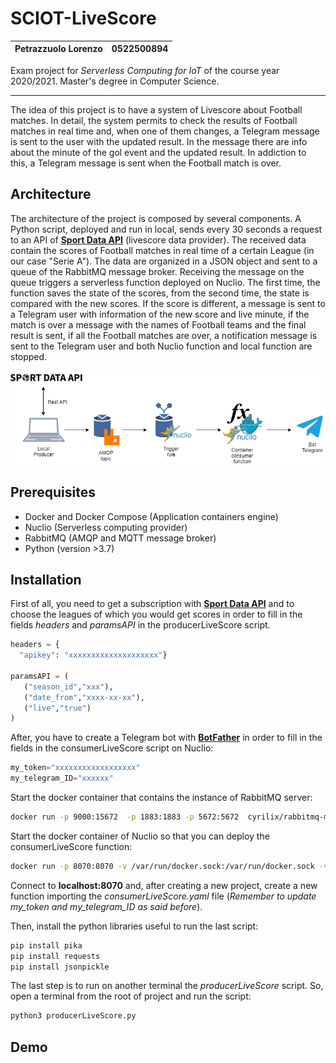 # SCIOT-LiveScore
| **Petrazzuolo Lorenzo** | **0522500894** |
| --- | --- | 

Exam project for _Serverless Computing for IoT_ of the course year 2020/2021. Master's degree in Computer Science. 
___

The idea of this project is to have a system of Livescore about Football matches. In detail, the system permits to check the results of Football matches in real time and, when one of them changes, a Telegram message is sent to the user with the updated result. In the message there are info about the minute of the gol event and the updated result. In addiction to this, a Telegram message is sent when the Football match is over. 

## Architecture

The architecture of the project is composed by several components. A Python script, deployed and run in local, sends every 30 seconds a request to an API of [__Sport Data API__](https://sportdataapi.com/) (livescore data provider). The received data contain the scores of Football matches in real time of a certain League (in our case "Serie A"). The data are organized in a JSON object and sent to a queue of the RabbitMQ message broker. Receiving the message on the queue triggers a serverless function deployed on Nuclio. The first time, the function saves the state of the scores, from the second time, the state is compared with the new scores. If the score is different, a message is sent to a Telegram user with information of the new score and live minute, if the match is over a message with the names of Football teams and the final result is sent, if all the Football matches are over, a notification message is sent to the Telegram user and both Nuclio function and local function are stopped. 

![architecture](./media/architecture.png)

## Prerequisites

- Docker and Docker Compose (Application containers engine)
- Nuclio (Serverless computing provider)
- RabbitMQ (AMQP and MQTT message broker)
- Python (version >3.7)

## Installation

First of all, you need to get a subscription with [__Sport Data API__](https://sportdataapi.com/) and to choose the leagues of which you would get scores in order to fill in the fields _headers_ and _paramsAPI_ in the producerLiveScore script.

```python
headers = { 
  "apikey": "xxxxxxxxxxxxxxxxxxxx"}

paramsAPI = (
   ("season_id","xxx"),
   ("date_from","xxxx-xx-xx"),
   ("live","true")
)
```

After, you have to create a Telegram bot with [__BotFather__](https://t.me/BotFather) in order to fill in the fields in the consumerLiveScore script on Nuclio:

```python
my_token="xxxxxxxxxxxxxxxxxx"
my_telegram_ID="xxxxxx" 
```

Start the docker container that contains the instance of RabbitMQ server:

```sh
docker run -p 9000:15672  -p 1883:1883 -p 5672:5672  cyrilix/rabbitmq-mqtt 
```

Start the docker container of Nuclio so that you can deploy the consumerLiveScore function:

```sh
docker run -p 8070:8070 -v /var/run/docker.sock:/var/run/docker.sock -v /tmp:/tmp nuclio/dashboard:stable-amd64
```

Connect to __localhost:8070__ and, after creating a new project, create a new function importing the _consumerLiveScore.yaml_ file (_Remember to update my_token and my_telegram_ID as said before_).

Then, install the python libraries useful to run the last script:

```bash
pip install pika
pip install requests
pip install jsonpickle
```

The last step is to run on another terminal the _producerLiveScore_ script. So, open a terminal from the root of project and run the script:

```bash
python3 producerLiveScore.py
```

## Demo

